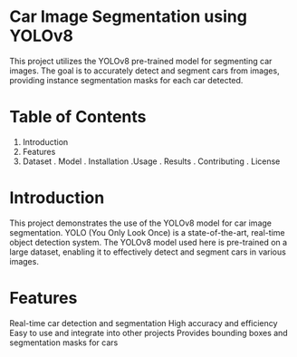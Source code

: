 # Car Image Segmentation using YOLOv8
This project utilizes the YOLOv8 pre-trained model for segmenting car images. The goal is to accurately detect and segment cars from images, providing instance segmentation masks for each car detected.
# Table of Contents
1. Introduction
2. Features
3. Dataset
. Model
. Installation
 .Usage
. Results
. Contributing
. License
# Introduction
This project demonstrates the use of the YOLOv8 model for car image segmentation. YOLO (You Only Look Once) is a state-of-the-art, real-time object detection system. The YOLOv8 model used here is pre-trained on a large dataset, enabling it to effectively detect and segment cars in various images.

# Features
Real-time car detection and segmentation
High accuracy and efficiency
Easy to use and integrate into other projects
Provides bounding boxes and segmentation masks for cars
